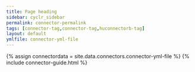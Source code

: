 ```yaml
---
title: Page heading
sidebar: cyclr_sidebar
permalink: connector-permalink
tags: [connector-tag,connector-tag,huconnectorb-tag]
layout: default
ymlfile: connector-yml-file
---
```

{% assign connectordata = site.data.connectors.connector-yml-file %}
{% include connector-guide.html %}	